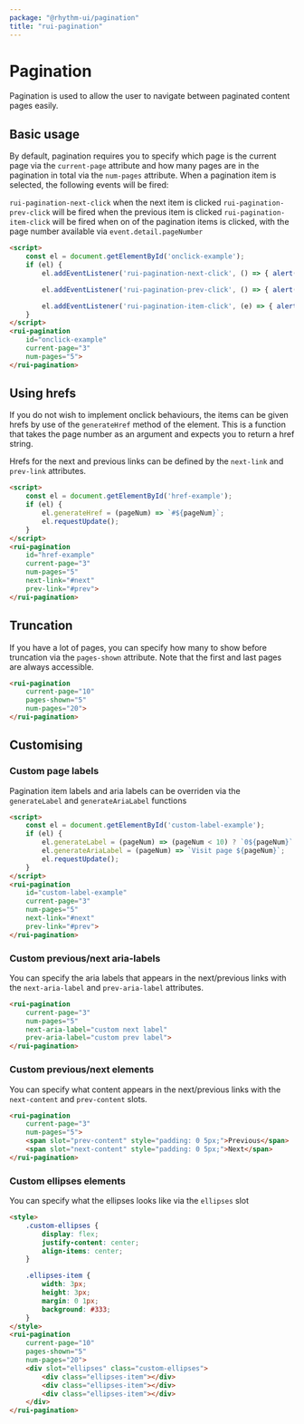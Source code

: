 ```yaml
---
package: "@rhythm-ui/pagination"
title: "rui-pagination"
---
```


# Pagination
Pagination is used to allow the user to navigate between paginated content pages easily. 

## Basic usage
By default, pagination requires you to specify which page is the current page via the `current-page` attribute and how many pages are in the pagination in total via the `num-pages` attribute. When a pagination item is selected, the following 
events will be fired: 

`rui-pagination-next-click` when the next item is clicked
`rui-pagination-prev-click` will be fired when the previous item is clicked
`rui-pagination-item-click` will be fired when on of the pagination items is clicked, with the page number available via `event.detail.pageNumber`

<Script script={
    () => {
        const el = document.getElementById('onclick-example');
        if (el) {
            el.addEventListener('rui-pagination-next-click', () => { alert('Next button clicked!')});

            el.addEventListener('rui-pagination-prev-click', () => { alert('Previous button clicked!')});

            el.addEventListener('rui-pagination-item-click', (e) => { alert(`Page ${e.detail.pageNumber} clicked!`)});
        }
    }
}></Script>
```html preview
<script>
    const el = document.getElementById('onclick-example');
    if (el) {
        el.addEventListener('rui-pagination-next-click', () => { alert('Next button clicked!')});

        el.addEventListener('rui-pagination-prev-click', () => { alert('Previous button clicked!')});

        el.addEventListener('rui-pagination-item-click', (e) => { alert(`Page ${e.detail.pageNumber} clicked!`)});
    }
</script>
<rui-pagination
    id="onclick-example"
    current-page="3"
    num-pages="5">
</rui-pagination>
```


## Using hrefs
If you do not wish to implement onclick behaviours, the items can be given hrefs by use of the `generateHref` method of the element. This is a function that takes the page number as an argument and expects you to return a href string. 

Hrefs for the next and previous links can be defined by the `next-link`  and `prev-link` attributes.


<Script script={
    () => {
        const el = document.getElementById('href-example');
        if (el) {
            el.generateHref = (pageNum) => `#${pageNum}`;
            el.requestUpdate();
        }
    }
}></Script>
```html preview
<script>
    const el = document.getElementById('href-example');
    if (el) {
        el.generateHref = (pageNum) => `#${pageNum}`;
        el.requestUpdate();
    }
</script>
<rui-pagination
    id="href-example"
    current-page="3"
    num-pages="5"
    next-link="#next"
    prev-link="#prev">
</rui-pagination>
```

## Truncation
If you have a lot of pages, you can specify how many to show before truncation via the `pages-shown` attribute. Note that the first and last pages are always accessible.

```html preview
<rui-pagination
    current-page="10"
    pages-shown="5"
    num-pages="20">
</rui-pagination>
```

## Customising

### Custom page labels
Pagination item labels and aria labels can be overriden via the `generateLabel` and `generateAriaLabel` functions

<Script script={
    () => {
        const el = document.getElementById('custom-label-example');
        if (el) {
            el.generateLabel = (pageNum) => (pageNum < 10) ? `0${pageNum}` : pageNum;
            el.generateAriaLabel = (pageNum) => `Visit page ${pageNum}`;
            el.requestUpdate();
        }
    }
}></Script>
```html preview
<script>
    const el = document.getElementById('custom-label-example');
    if (el) {
        el.generateLabel = (pageNum) => (pageNum < 10) ? `0${pageNum}` : pageNum;
        el.generateAriaLabel = (pageNum) => `Visit page ${pageNum}`;
        el.requestUpdate();
    }
</script>
<rui-pagination
    id="custom-label-example"
    current-page="3"
    num-pages="5"
    next-link="#next"
    prev-link="#prev">
</rui-pagination>
```

### Custom previous/next aria-labels
You can specify the aria labels that appears in the next/previous links with the `next-aria-label` and `prev-aria-label` attributes. 

```html preview
<rui-pagination
    current-page="3"
    num-pages="5"
    next-aria-label="custom next label"
    prev-aria-label="custom prev label">
</rui-pagination>
```

### Custom previous/next elements
You can specify what content appears in the next/previous links with the
`next-content` and `prev-content` slots. 

```html preview
<rui-pagination
    current-page="3"
    num-pages="5">
    <span slot="prev-content" style="padding: 0 5px;">Previous</span>
    <span slot="next-content" style="padding: 0 5px;">Next</span>
</rui-pagination>
```


### Custom ellipses elements
You can specify what the ellipses looks like via the `ellipses` slot

```html preview
<style>
    .custom-ellipses {
        display: flex;
        justify-content: center;
        align-items: center;
    }

    .ellipses-item {
        width: 3px;
        height: 3px;
        margin: 0 1px;
        background: #333;
    }
</style>
<rui-pagination
    current-page="10"
    pages-shown="5"
    num-pages="20">
    <div slot="ellipses" class="custom-ellipses">
        <div class="ellipses-item"></div>
        <div class="ellipses-item"></div>
        <div class="ellipses-item"></div>
    </div>
</rui-pagination>
```